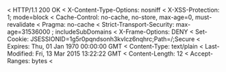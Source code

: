 < HTTP/1.1 200 OK
< X-Content-Type-Options: nosniff
< X-XSS-Protection: 1; mode=block
< Cache-Control: no-cache, no-store, max-age=0, must-revalidate
< Pragma: no-cache
< Strict-Transport-Security: max-age=31536000 ; includeSubDomains
< X-Frame-Options: DENY
< Set-Cookie: JSESSIONID=1g5r0pqndsonh3kvlcz6nqhrc;Path=/;Secure
< Expires: Thu, 01 Jan 1970 00:00:00 GMT
< Content-Type: text/plain
< Last-Modified: Fri, 13 Mar 2015 13:22:22 GMT
< Content-Length: 12
< Accept-Ranges: bytes
< 